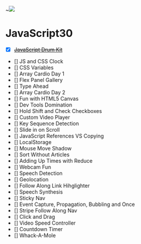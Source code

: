 ~![](https://javascript30.com/images/JS3-social-share.png)

# JavaScript30

- [x] [~~JavaScript Drum Kit~~](https://github.com/DaraHoy/JavaScript30/tree/master/01%20-%20JavaScript%20Drum%20Kit)
- [] JS and CSS Clock
- [] CSS Variables
- [] Array Cardio Day 1
- [] Flex Panel Gallery
- [] Type Ahead
- [] Array Cardio Day 2
- [] Fun with HTML5 Canvas
- [] Dev Tools Domination
- [] Hold Shift and Check Checkboxes
- [] Custom Video Player
- [] Key Sequence Detection
- [] Slide in on Scroll
- [] JavaScript References VS Copying
- [] LocalStorage
- [] Mouse Move Shadow
- [] Sort Without Articles
- [] Adding Up Times with Reduce
- [] Webcam Fun
- [] Speech Detection
- [] Geolocation
- [] Follow Along Link Hihglighter
- [] Speech Synthesis
- [] Sticky Nav
- [] Event Capture, Propagation, Bubbling and Once
- [] Stripe Follow Along Nav
- [] Click and Drag
- [] Video Speed Controller
- [] Countdown Timer
- [] Whack-A-Mole
